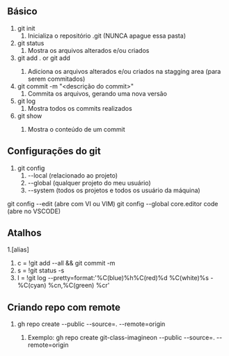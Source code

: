 ## Básico

1. git init 
   1. Inicializa o repositório .git (NUNCA apague essa pasta)
2. git status
   1. Mostra os arquivos alterados e/ou criados
3. git add . or git add <nome do arquivo> <nome do arquivo>
   1. Adiciona os arquivos alterados e/ou criados na stagging area (para serem commitados)
4. git commit -m "<descrição do commit>"
   1. Commita os arquivos, gerando uma nova versão
5. git log
   1. Mostra todos os commits realizados
6. git show <id commit>
   1. Mostra o conteúdo de um commit


## Configurações do git

1. git config 
   1. --local (relacionado ao projeto)
   2. --global (qualquer projeto do meu usuário)
   3. --system (todos os projetos e todos os usuário da máquina)

  git config --edit (abre com VI ou VIM)
  git config --global core.editor code (abre no VSCODE)

## Atalhos

1.[alias]
  1. c = !git add --all && git commit -m
  2. s = !git status -s
  3. l = !git log --pretty=format:'%C(blue)%h%C(red)%d %C(white)%s -%C(cyan) %cn,%C(green) %cr'

## Criando repo com remote

1. gh repo create <nome do projeto> --public --source=. --remote=origin
   1. Exemplo: gh repo create git-class-imagineon --public --source=. --remote=origin
